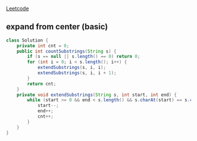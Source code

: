 [Leetcode](https://leetcode.com/problems/palindromic-substrings/)

## expand from center (basic)
```java
class Solution {
    private int cnt = 0;
    public int countSubstrings(String s) {
        if (s == null || s.length() == 0) return 0;
        for (int i = 0; i < s.length(); i++) {
            extendSubstrings(s, i, i);
            extendSubstrings(s, i, i + 1);
        }
        return cnt;
    }
    private void extendSubstrings(String s, int start, int end) {
        while (start >= 0 && end < s.length() && s.charAt(start) == s.charAt(end)) {
            start--;
            end++;
            cnt++;
        }
    }
}
```
